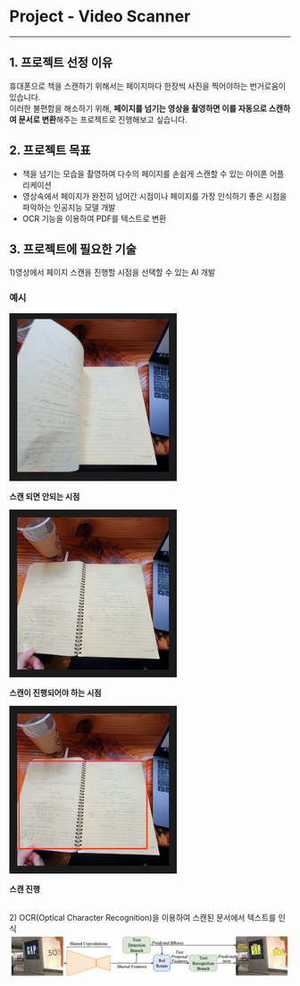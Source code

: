 # Project - Video Scanner
---
## 1. 프로젝트 선정 이유

휴대폰으로 책을 스캔하기 위해서는 페이지마다 한장씩 사진을 찍어야하는 번거로움이 있습니다. <br>
이러한 불편함을 해소하기 위해, **페이지를 넘기는 영상을 촬영하면 이를 자동으로 스캔하여 문서로 변환**해주는 프로젝트로 진행해보고 싶습니다.
<br>
## 2. 프로젝트 목표
* 책을 넘기는 모습을 촬영하여 다수의 페이지를 손쉽게 스캔할 수 있는 아이폰 어플리케이션 
* 영상속에서 페이지가 완전히 넘어간 시점이나 페이지를 가장 인식하기 좋은 시점을 파악하는 인공지능 모델 개발
* OCR 기능을 이용하여 PDF를 텍스트로 변환

## 3. 프로젝트에 필요한 기술
1)영상에서 페이지 스캔을 진행할 시점을 선택할 수 있는 AI 개발

### 예시
<img src="images/1.jpeg" height="300px" width="300px">

**스캔 되면 안되는 시점**

<img src="images/3.jpeg" height="300px" width="300px">

**스캔이 진행되어야 하는 시점**

<img src="images/4.jpeg" height="300px" width="300px">

**스캔 진행**

<br>
2) OCR(Optical Character Recognition)을 이용하여 스캔된 문서에서 텍스트를 인식

<img src="images/5.png">
